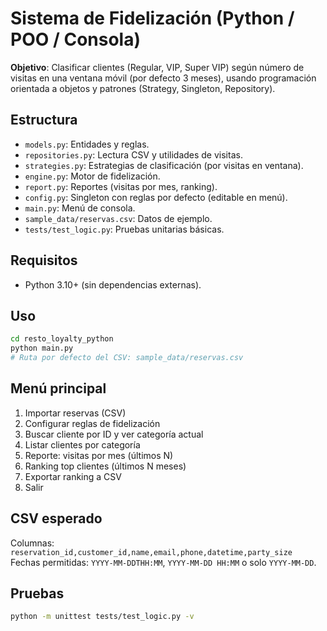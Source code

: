 
# Sistema de Fidelización (Python / POO / Consola)

**Objetivo**: Clasificar clientes (Regular, VIP, Super VIP) según número de visitas en una ventana móvil (por defecto 3 meses), usando programación orientada a objetos y patrones (Strategy, Singleton, Repository).

## Estructura
- `models.py`: Entidades y reglas.
- `repositories.py`: Lectura CSV y utilidades de visitas.
- `strategies.py`: Estrategias de clasificación (por visitas en ventana).
- `engine.py`: Motor de fidelización.
- `report.py`: Reportes (visitas por mes, ranking).
- `config.py`: Singleton con reglas por defecto (editable en menú).
- `main.py`: Menú de consola.
- `sample_data/reservas.csv`: Datos de ejemplo.
- `tests/test_logic.py`: Pruebas unitarias básicas.

## Requisitos
- Python 3.10+ (sin dependencias externas).

## Uso
```bash
cd resto_loyalty_python
python main.py
# Ruta por defecto del CSV: sample_data/reservas.csv
```

## Menú principal
1. Importar reservas (CSV)  
2. Configurar reglas de fidelización  
3. Buscar cliente por ID y ver categoría actual  
4. Listar clientes por categoría  
5. Reporte: visitas por mes (últimos N)  
6. Ranking top clientes (últimos N meses)  
7. Exportar ranking a CSV  
0. Salir

## CSV esperado
Columnas: `reservation_id,customer_id,name,email,phone,datetime,party_size`  
Fechas permitidas: `YYYY-MM-DDTHH:MM`, `YYYY-MM-DD HH:MM` o solo `YYYY-MM-DD`.

## Pruebas
```bash
python -m unittest tests/test_logic.py -v
```
